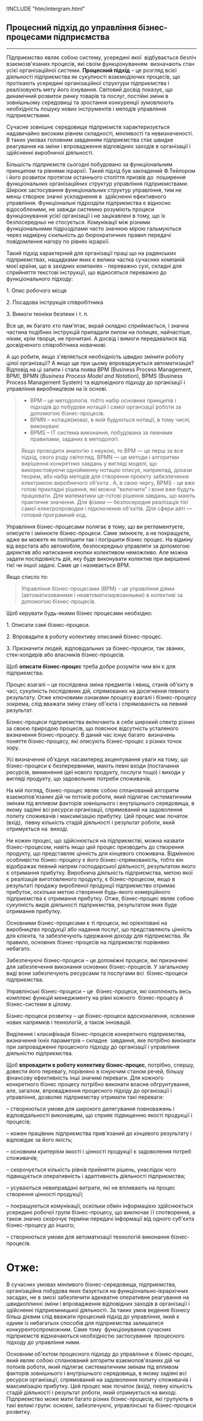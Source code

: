 !INCLUDE "htm/intergram.html"

## Процесний підхід до управління бізнес-процесами підприємства

---
Підприємство являє собою систему, усередині якої  відбувається безліч взаємозв'язаних процесів, які своїм функціонуванням  визначають стан усієї організаційної системи. **Процесний підхід** – це розгляд всієї діяльності підприємства як сукупності взаємодіючих процесів, що протікають усередині організаційної структури підприємства і реалізовують мету його існування. Світовий досвід показує, що динамічний розвиток ринку товарів та послуг, постійні зміни в зовнішньому середовищі та зростання конкуренції зумовлюють необхідність пошуку нових інструментів і методів управління підприємствами.

Сучасне зовнішнє середовище підприємств характеризується надзвичайно високим рівнем складності, мінливості та невизначеності. В таких умовах головним завданням підприємства стає швидке реагування на зміни і впровадження відповідних заходів в організації і здійсненні виробничої діяльності.

Більшість підприємств сьогодні побудовано за функціональним принципом та рівнями ієрархії. Такий підхід був закладений Ф.Тейлором і його розвиток протягом останнього століття призвів до  поширення функціональних організаційних структур управління підприємствами. Широке застосування функціональних структур управління, тим не менш створює значні ускладнення в  здійсненні ефективного управління. Функціональні підрозділи підприємства є відносно відособленими, не завжди системно розуміють процеси функціонування усієї організації і не зацікавлені в тому, що їх безпосередньо не стосується. Комунікації між різними функціональними підрозділами часто значною мірою гальмуються через надмірну схильність до бюрократичних правил передачі повідомлення нагору по рівнях ієрархії.

Такий підхід характерний для організації праці що на радянських підприємствах, нащадками яких є велика частка сучасних компаній моєї країни, що в західних компаніях - переважно сухі, складні для сприйняття текстові інструкції, що відносяться переважно до функціонального підходу:

1\. Опис робочого місця

2\. Посадова інструкція співробітника

3\. Вимоги техніки безпеки і т. п.

Все це, як багато хто пам'ятає, вкрай складно сприймається, і значна частина подібних інструкцій припадали пилом на полицях, найчастіше, ніким, крім творця, не прочитані. А досвід і вимоги передавалися від досвідченого співробітника новачкові.

А що робити, якщо з'являється необхідність швидко змінити роботу цілої організації? А якщо ще при цьому впроваджується автоматизація? Відповід на ці запити і стала поява BPM (Business Process Management, BPM), BPMN (_Business Process Model and Notation_), BPMS (Business Process Management System) та відповідного підходу до організації і управління виробництвом на їх основі.

> * BPM – це методологія. тобто набір основних принципів і підходів до побудови нотацій і самої організації роботи за допомогою бізнес-процесів.
> * BPMN – нотація(мова), в якій будуються нотації, в тому числі, виконувані
> * BPMS – IT система виконання, побудована за певними правилами, заданих в методологі.
>
> Якщо проводити аналогію з наукою, то BPM — це перш за все підхід, свого роду світогляд. BPMN — це методи і алгоритми вирішення конкретних завдань у вигляді моделі, що використовуючи однойменну нотацію  описує, наприклад, докази теорем, або набір методів для створення проекту забезпечення електрикою виробничого об'єкта . А, в свою чергу, BPMS - це вже готові прикладні рішення, які можна "включити" і вони вже будуть працювати. Для математики це-готові рішення завдань, що мають практичне значення. Для фізики — безпосередня реалізація тієї самої електропроводки і підключення об'єктів. Для сфери айті — готовий програмний код.

Управління бізнес-процесами полягає в тому, що ви регламентуєте, описуєте і змінюєте бізнес-процеси. Саме змінюєте, а не покращуєте, адже ви можете як поліпшити так і погіршити бізнес процес. На відміну від верстата або автомобіля, безпосередньо управляти за допомогою директив або натискання кнопки колективом неможливо. Але можна задати послідовність дій, яку буде виконувати колектив при вирішенні тієї чи іншої задачі. Саме це і називається BPM.

Якщо стисло то:

> Управління бізнес-процесами (BPM) – це управління діями (автоматизованими і неавтоматизирвоанными) в колективі за допомогою бізнес-процесів.

Щоб керувати будь-якими бізнес процесами необхідно:

1\. Описати самі бізнес-процеси.

2\. Впровадити в роботу колективу описаний бізнес-процес.

3\. Призначити людей, відповідальних за бізнес-процеси, так званих, стек-холдерів або власників бізнес-процесів.

Щоб **описати бізнес-процес** треба добре розуміти чим він є для підприємства.

Процес взагалі – це послідовна зміна предметів і явищ, станів об'єкту в часі, сукупність послідовних дій, спрямованих на досягнення певного результату. Отже ключовими ознаками процесу взагалі і бізнес-процесу зокрема, слід вважати зміну стану об'єкта і спрямованість на певний результат.

Бізнес-процеси підприємства включають в себе широкий спектр різних за своєю природою процесів, що пояснює відсутність усталеного визначення бізнес-процесу. В даний час існує багато  визначень поняття бізнес-процесу, які описують бізнес-процес з різних точок  зору.

Усі визначення об'єднує насамперед акцентування уваги на тому, що бізнес-процеси є безперервними, мають певні входи (постачання ресурсів, виникнення ідеї нового продукту, послуги тощо) і виходи у вигляді продукту, що задовольняє потреби споживачів.

На мій погляд, бізнес-процес являє собою спланований алгоритм взаємопов'язаних дій чи потоків роботи, який підлягає систематичним змінам під впливом факторів зовнішнього і внутрішнього середовища, в якому задіяні всі ресурси організації, спрямований на задоволення попиту споживачів і максимізацію прибутку. Цей процес має початок (вхід),  певну кількість стадій діяльності і результат роботи, який отримується на  виході.

Не кожен процес, що здійснюється на підприємстві, можна назвати бізнес-процесом, навіть якщо цей процес призводить до створення продукту, що представляє цінність для кінцевого споживача. Відмінною особливістю бізнес-процесу є його бізнес-спрямованість, тобто він відображає певний напрям господарської діяльності, результатом якого є отримання прибутку. Виробнича діяльність підприємства, метою якої є реалізація виготовленого продукту, є бізнес-процесом, якщо в результаті продажу виробленої продукції підприємство отримає прибуток, оскільки метою створення будь-якого комерційного підприємства є отримання прибутку. Отже, бізнес-процес являє собою сукупність видів діяльності підприємства, результатом яких буде отримання прибутку.

Основними бізнес-процесами є ті процеси, які орієнтовані на виробництво продукції або надання послуг, що представляють цінність для клієнта, та забезпечують одержання доходу для підприємства. Як правило, основних бізнес-процесів на підприємстві порівняно  небагато.

Забезпечуючі бізнес-процеси – це допоміжні процеси, які призначені для забезпечення виконання основних бізнес-процесів. У загальному виді вони забезпечують ресурсами та послугами всі  бізнес-процеси підприємства.

Управлінські бізнес-процеси – це  бізнес-процеси, які охоплюють весь комплекс функцій менеджменту на рівні кожного  бізнес-процесу й бізнес-системи в цілому.

Бізнес-процеси розвитку – це бізнес-процеси вдосконалення, освоєння нових напрямків і технологій, а також інновацій.

Виділення і класифікація бізнес-процесів конкретного підприємства, визначення їхніх параметрів – складне  завдання, яке потрібно виконати при запровадженні процесного підходу до організації і управління діяльністю підприємства. 

Щоб **впровадити в роботу колективу бізнес-процес**, потрібно, спершу, довести його перевагу, порівняно в існуючим станом речей, більшу фінансову ефективність інші значимі переваги. Для кожного конкретного бізнес процесу потрібно виконати власне обгрунтування, але, загалом,  впровадження процесного підхіду до організації і управління, дозволяє підприємству отримати такі переваги:

– створюються умови для широкого делегування повноважень і відповідальності виконавцям, що сприяє підвищенню якості продукції і процесів;

– кожен працівник підприємства прив'язаний до кінцевого результату і відповідає за його якість;

– основним критерієм якості і цінності продукції є задоволення потреб споживачів;

– скорочується кількість рівнів прийняття рішень, унаслідок чого підвищується оперативність і адаптивність діяльності підприємства;

– усуваються невиправдані витрати, які не впливають на процес створення цінності продукції;

– покращуються комунікації, оскільки обмін інформацією здійснюється усередині робочої групи бізнес-процесу, що виключає її спотворення, а також значно скорочує терміни передачі інформації від одного суб'єкта бізнес-процесу до іншого;

– створюються умови для автоматизації технологій виконання бізнес-процесів.

# Отже:

В сучасних умовах мінливого бізнес-середовища, підприємства, організаційна побудова яких базується на функціонально-ієрархічних засадах, не в змозі забезпечити адекватне оперативне реагування на швидкоплинні зміни і впровадження відповідних заходів в організації і здійсненні підприємницької діяльності. За таких умов ведення бізнесу більш дієвим слід вважати процесний підхід до управління, який є одним із небагатьох способів для підприємства залишатися конкурентоспроможним. Саме тому  функціонування сучасних підприємств відзначаються необхідністю застосування  процесного підходу до управління ними.

Основним об'єктом процесного підходу до управління є бізнес-процес, який являє собою спланований алгоритм взаємопов'язаних дій чи потоків роботи, який підлягає систематичним змінам під впливом факторів зовнішнього і внутрішнього середовища, в якому задіяні всі ресурси організації, спрямований на задоволення попиту споживачів і максимізацію прибутку. Цей процес має початок (вхід), певну кількість стадій діяльності і результат роботи, який отримується на виході. Підприємство може мати багато різних бізнес-процесів, які групують в такі великі групи: основні, забезпечуючі, управлінські та бізнес-процеси розвитку.
